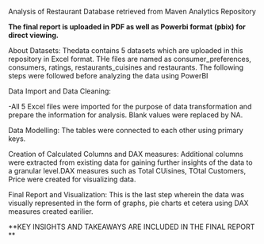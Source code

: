 Analysis of Restaurant Database retrieved from Maven Analytics Repository

**The final report is uploaded in PDF as well as Powerbi format (pbix) for direct viewing.**
 
 About Datasets: Thedata contains 5 datasets which are uploaded in this repository in Excel format. THe files are named as consumer_preferences, consumers, ratings, restaurants_cuisines and restaurants.
  The following steps were followed before analyzing the data using PowerBI
  
  Data Import and Data Cleaning:
  
  -All 5 Excel files were imported for the purpose of data transformation and prepare the information for analysis. Blank values were replaced by NA. 
  
  Data Modelling: The tables were connected to each other using primary keys.
  
  Creation of Calculated Columns and DAX measures: Additional columns were extracted from existing data for gaining further insights of the data to a granular level.DAX measures such as Total CUisines, TOtal Customers, Price were created for visualizing data.
  
  Final Report and Visualization: This is the last step wherein the data was visually represented in the form of graphs, pie charts et cetera using DAX measures created earilier. 
  
  **KEY INSIGHTS AND TAKEAWAYS ARE INCLUDED IN THE FINAL REPORT **
  
  
 
